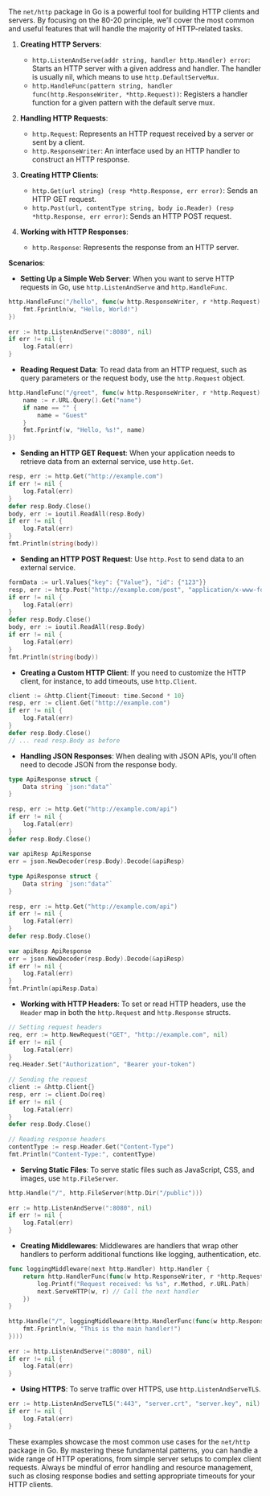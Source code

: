 The `net/http` package in Go is a powerful tool for building HTTP clients and servers. By focusing on the 80-20 principle, we'll cover the most common and useful features that will handle the majority of HTTP-related tasks.  
   
1. **Creating HTTP Servers**:  
   - `http.ListenAndServe(addr string, handler http.Handler) error`: Starts an HTTP server with a given address and handler. The handler is usually nil, which means to use `http.DefaultServeMux`.  
   - `http.HandleFunc(pattern string, handler func(http.ResponseWriter, *http.Request))`: Registers a handler function for a given pattern with the default serve mux.  
   
2. **Handling HTTP Requests**:  
   - `http.Request`: Represents an HTTP request received by a server or sent by a client.  
   - `http.ResponseWriter`: An interface used by an HTTP handler to construct an HTTP response.  
   
3. **Creating HTTP Clients**:  
   - `http.Get(url string) (resp *http.Response, err error)`: Sends an HTTP GET request.  
   - `http.Post(url, contentType string, body io.Reader) (resp *http.Response, err error)`: Sends an HTTP POST request.  
   
4. **Working with HTTP Responses**:  
   - `http.Response`: Represents the response from an HTTP server.  
   
**Scenarios**:  
   
- **Setting Up a Simple Web Server**: When you want to serve HTTP requests in Go, use `http.ListenAndServe` and `http.HandleFunc`.  
   
```go  
http.HandleFunc("/hello", func(w http.ResponseWriter, r *http.Request) {  
    fmt.Fprintln(w, "Hello, World!")  
})  
   
err := http.ListenAndServe(":8080", nil)  
if err != nil {  
    log.Fatal(err)  
}  
```  
   
- **Reading Request Data**: To read data from an HTTP request, such as query parameters or the request body, use the `http.Request` object.  
   
```go  
http.HandleFunc("/greet", func(w http.ResponseWriter, r *http.Request) {  
    name := r.URL.Query().Get("name")  
    if name == "" {  
        name = "Guest"  
    }  
    fmt.Fprintf(w, "Hello, %s!", name)  
})  
```  
   
- **Sending an HTTP GET Request**: When your application needs to retrieve data from an external service, use `http.Get`.  
   
```go  
resp, err := http.Get("http://example.com")  
if err != nil {  
    log.Fatal(err)  
}  
defer resp.Body.Close()  
body, err := ioutil.ReadAll(resp.Body)  
if err != nil {  
    log.Fatal(err)  
}  
fmt.Println(string(body))  
```  
   
- **Sending an HTTP POST Request**: Use `http.Post` to send data to an external service.  
   
```go  
formData := url.Values{"key": {"Value"}, "id": {"123"}}  
resp, err := http.Post("http://example.com/post", "application/x-www-form-urlencoded", strings.NewReader(formData.Encode()))  
if err != nil {  
    log.Fatal(err)  
}  
defer resp.Body.Close()  
body, err := ioutil.ReadAll(resp.Body)  
if err != nil {  
    log.Fatal(err)  
}  
fmt.Println(string(body))  
```  
   
- **Creating a Custom HTTP Client**: If you need to customize the HTTP client, for instance, to add timeouts, use `http.Client`.  
   
```go  
client := &http.Client{Timeout: time.Second * 10}  
resp, err := client.Get("http://example.com")  
if err != nil {  
    log.Fatal(err)  
}  
defer resp.Body.Close()  
// ... read resp.Body as before  
```  
   
- **Handling JSON Responses**: When dealing with JSON APIs, you'll often need to decode JSON from the response body.  
   
```go  
type ApiResponse struct {  
    Data string `json:"data"`  
}  
   
resp, err := http.Get("http://example.com/api")  
if err != nil {  
    log.Fatal(err)  
}  
defer resp.Body.Close()  
   
var apiResp ApiResponse  
err = json.NewDecoder(resp.Body).Decode(&apiResp) 
   
type ApiResponse struct {  
    Data string `json:"data"`  
}  
   
resp, err := http.Get("http://example.com/api")  
if err != nil {  
    log.Fatal(err)  
}  
defer resp.Body.Close()  
   
var apiResp ApiResponse  
err = json.NewDecoder(resp.Body).Decode(&apiResp)  
if err != nil {  
    log.Fatal(err)  
}  
fmt.Println(apiResp.Data)  
```  
   
- **Working with HTTP Headers**: To set or read HTTP headers, use the `Header` map in both the `http.Request` and `http.Response` structs.  
   
```go  
// Setting request headers  
req, err := http.NewRequest("GET", "http://example.com", nil)  
if err != nil {  
    log.Fatal(err)  
}  
req.Header.Set("Authorization", "Bearer your-token")  
   
// Sending the request  
client := &http.Client{}  
resp, err := client.Do(req)  
if err != nil {  
    log.Fatal(err)  
}  
defer resp.Body.Close()  
   
// Reading response headers  
contentType := resp.Header.Get("Content-Type")  
fmt.Println("Content-Type:", contentType)  
```  
   
- **Serving Static Files**: To serve static files such as JavaScript, CSS, and images, use `http.FileServer`.  
   
```go  
http.Handle("/", http.FileServer(http.Dir("/public")))  
   
err := http.ListenAndServe(":8080", nil)  
if err != nil {  
    log.Fatal(err)  
}  
```  
   
- **Creating Middlewares**: Middlewares are handlers that wrap other handlers to perform additional functions like logging, authentication, etc.  
   
```go  
func loggingMiddleware(next http.Handler) http.Handler {  
    return http.HandlerFunc(func(w http.ResponseWriter, r *http.Request) {  
        log.Printf("Request received: %s %s", r.Method, r.URL.Path)  
        next.ServeHTTP(w, r) // Call the next handler  
    })  
}  
   
http.Handle("/", loggingMiddleware(http.HandlerFunc(func(w http.ResponseWriter, r *http.Request) {  
    fmt.Fprintln(w, "This is the main handler!")  
})))  
   
err := http.ListenAndServe(":8080", nil)  
if err != nil {  
    log.Fatal(err)  
}  
```  
   
- **Using HTTPS**: To serve traffic over HTTPS, use `http.ListenAndServeTLS`.  
   
```go  
err := http.ListenAndServeTLS(":443", "server.crt", "server.key", nil)  
if err != nil {  
    log.Fatal(err)  
}  
```  
   
These examples showcase the most common use cases for the `net/http` package in Go. By mastering these fundamental patterns, you can handle a wide range of HTTP operations, from simple server setups to complex client requests. Always be mindful of error handling and resource management, such as closing response bodies and setting appropriate timeouts for your HTTP clients.